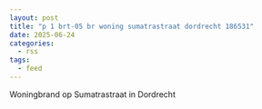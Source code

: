 ```yaml
---
layout: post
title: "p 1 brt-05 br woning sumatrastraat dordrecht 186531"
date: 2025-06-24
categories: 
  - rss
tags: 
  - feed
---
```


Woningbrand op Sumatrastraat in Dordrecht
